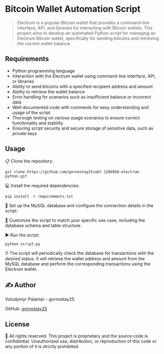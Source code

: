# Bitcoin Wallet Automation Script

> Electrum is a popular Bitcoin wallet that provides a command-line interface, API, and libraries for interacting with Bitcoin wallets. This project aims to develop an automated Python script for managing an Electrum Bitcoin wallet, specifically for sending bitcoins and retrieving the current wallet balance.

## Requirements

- Python programming language
- Interaction with the Electrum wallet using command-line interface, API, or libraries
- Ability to send bitcoins with a specified recipient address and amount
- Ability to retrieve the wallet balance
- Error handling for scenarios such as insufficient balance or incorrect data
- Well-documented code with comments for easy understanding and usage of the script
- Thorough testing on various usage scenarios to ensure correct functionality and stability
- Ensuring script security and secure storage of sensitive data, such as private keys

## Usage

📋 Clone the repository:

   ```shell
   git clone https://github.com/gornostay25/wbl-1209958-electrum-python.git
   ```

💻 Install the required dependencies:

   ```shell
   pip install -r requirements.txt
   ```

🔧 Set up the MySQL database and configure the connection details in the script.

🔩 Customize the script to match your specific use case, including the database schema and table structure.

▶️ Run the script:

   ```shell
   python script.py
   ```

⏰ The script will periodically check the database for transactions with the desired status. It will retrieve the wallet address and amount from the MySQL database and perform the corresponding transactions using the Electrum wallet.

## ✍️ Author

Volodymyr Palamar - gornostay25

GitHub: [gornostay25](https://github.com/gornostay25)

## License

📝 All rights reserved. This project is proprietary and the source code is confidential. Unauthorized use, distribution, or reproduction of this code or any portion of it is strictly prohibited.